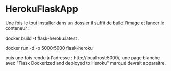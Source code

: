 # HerokuFlaskApp

Une fois le tout installer dans un dossier il suffit de build l'image et lancer le conteneur :

docker build -t flask-heroku:latest .

docker run -d -p 5000:5000 flask-heroku

puis une fois rendu à l'adresse : http://localhost:5000/, une page blanche avec "Flask Dockerized and deployed to Heroku" marqué devrait apparaitre.

